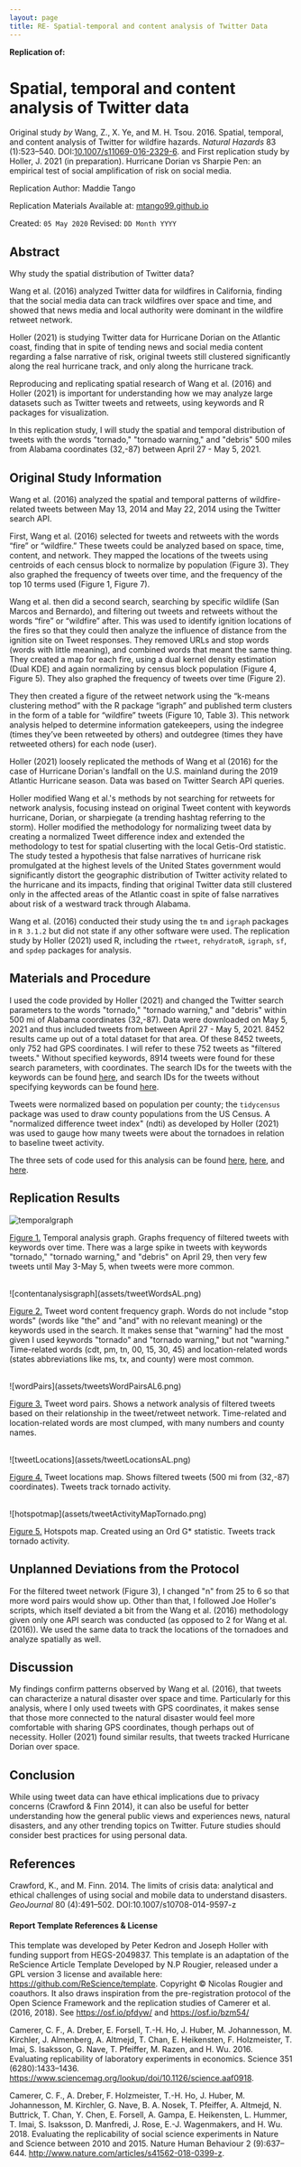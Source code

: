 ```yaml
---
layout: page
title: RE- Spatial-temporal and content analysis of Twitter Data
---
```



**Replication of:**
# Spatial, temporal and content analysis of Twitter data

Original study *by* Wang, Z., X. Ye, and M. H. Tsou. 2016. Spatial, temporal, and content analysis of Twitter for wildfire hazards. *Natural Hazards* 83 (1):523–540. DOI:[10.1007/s11069-016-2329-6](https://doi.org/10.1007/s11069-016-2329-6). 
and
First replication study by Holler, J. 2021 (in preparation). Hurricane Dorian vs Sharpie Pen: an empirical test of social amplification of risk on social media.

Replication Author: 
Maddie Tango

Replication Materials Available at: [mtango99.github.io](mtango99.github.io)

Created: `05 May 2020`
Revised: `DD Month YYYY`

## Abstract 

Why study the spatial distribution of Twitter data? 

Wang et al. (2016) analyzed Twitter data for wildfires in California, finding that the social media data can track wildfires over space and time, and showed that news media and local authority were dominant in the wildfire retweet network. 

Holler (2021) is studying Twitter data for Hurricane Dorian on the Atlantic coast, finding that in spite of tending news and social media content regarding a false narrative of risk, original tweets still clustered significantly along the real hurricane track, and only along the hurricane track.

Reproducing and replicating spatial research of Wang et al. (2016) and Holler (2021) is important for understanding how we may analyze large datasets such as Twitter tweets and retweets, using keywords and R packages for visualization. 

In this replication study, I will study the spatial and temporal distribution of tweets with the words "tornado," "tornado warning," and "debris" 500 miles from Alabama coordinates (32,-87) between April 27 - May 5, 2021. 



## Original Study Information

Wang et al. (2016) analyzed the spatial and temporal patterns of wildfire-related tweets between May 13, 2014 and May 22, 2014 using the Twitter search API.

First, Wang et al. (2016) selected for tweets and retweets with the words “fire” or “wildfire.” These tweets could be analyzed based on space, time, content, and network. They mapped the locations of the tweets using centroids of each census block to normalize by population (Figure 3). They also graphed the frequency of tweets over time, and the frequency of the top 10 terms used (Figure 1, Figure 7).

Wang et al. then did a second search, searching by specific wildlife (San Marcos and Bernardo), and filtering out tweets and retweets without the words “fire” or “wildfire” after. This was used to identify ignition locations of the fires so that they could then analyze the influence of distance from the ignition site on Tweet responses. They removed URLs and stop words (words with little meaning), and combined words that meant the same thing. They created a map for each fire, using a dual kernel density estimation (Dual KDE) and again normalizing by census block population (Figure 4, Figure 5). They also graphed the frequency of tweets over time (Figure 2).

They then created a figure of the retweet network using the “k-means clustering method” with the R package “igraph” and published term clusters in the form of a table for “wildfire” tweets (Figure 10, Table 3). This network analysis helped to determine information gatekeepers, using the indegree (times they’ve been retweeted by others) and outdegree (times they have retweeted others) for each node (user).

Holler (2021) loosely replicated the methods of Wang et al (2016) for the case of Hurricane Dorian's landfall on the U.S. mainland during the 2019 Atlantic Hurricane season. Data was based on Twitter Search API queries. 

Holler modified Wang et al.'s methods by not searching for retweets for network analysis, focusing instead on original Tweet content with keywords hurricane, Dorian, or sharpiegate (a trending hashtag referring to the storm). Holler modified the methodology for normalizing tweet data by creating a normalized Tweet difference index and extended the methodology to test for spatial cluserting with the local Getis-Ord statistic. The study tested a hypothesis that false narratives of hurricane risk promulgated at the highest levels of the United States government would significantly distort the geographic distribution of Twitter activity related to the hurricane and its impacts, finding that original Twitter data still clustered only in the affected areas of the Atlantic coast in spite of false narratives about risk of a westward track through Alabama.

Wang et al. (2016) conducted their study using the `tm` and `igraph` packages in `R 3.1.2` but did not state if any other software were used. 
The replication study by Holler (2021) used R, including the `rtweet`, `rehydratoR`, `igraph`, `sf`, and `spdep` packages for analysis.

## Materials and Procedure

I used the code provided by Holler (2021) and changed the Twitter search parameters to the words "tornado," "tornado warning," and "debris" within 500 mi of Alabama coordinates (32,-87). 
Data were downloaded on May 5, 2021 and thus included tweets from between April 27 - May 5, 2021. 
8452 results came up out of a total dataset for that area. 
Of these 8452 tweets, only 752 had GPS coordinates. I will refer to these 752 tweets as "filtered tweets."
Without specified keywords, 8914 tweets were found for these search parameters, with coordinates. 
The search IDs for the tweets with the keywords can be found [here](https://github.com/mtango99/RE-Dorian/blob/main/data/derived/public/tweetfiltids.txt), 
and search IDs for the tweets without specifying keywords can be found [here](https://github.com/mtango99/RE-Dorian/blob/main/data/derived/public/tweettotalfiltids.txt).

Tweets were normalized based on population per county; the `tidycensus` package was used to draw county populations from the US Census. 
A "normalized difference tweet index" (ndti) as developed by Holler (2021) was used to gauge how many tweets were about the tornadoes in relation to baseline tweet activity. 

The three sets of code used for this analysis can be found [here](https://github.com/mtango99/RE-Dorian/blob/main/procedure/code/01-search_dorianPROJ.R), [here](https://github.com/mtango99/RE-Dorian/blob/main/procedure/code/02-analyze-dorianPROJ.R), and [here](https://github.com/mtango99/RE-Dorian/blob/main/procedure/code/04-spatial-clusteringPROJ.r). 

## Replication Results

![temporalgraph](assets/tweetsByHourAL.png)

[Figure 1.](assets/tweetsByHourAL.png) Temporal analysis graph. Graphs frequency of filtered tweets with keywords over time. 
There was a large spike in tweets with keywords "tornado," "tornado warning," and "debris" on April 29, then very few tweets until May 3-May 5, when tweets were more common. 

<br>
![contentanalysisgraph](assets/tweetWordsAL.png)

[Figure 2.](assets/tweetWordsAL.png) Tweet word content frequency graph. Words do not include "stop words" (words like "the" and "and" with no relevant meaning) or the keywords used in the search. 
It makes sense that "warning" had the most given I used keywords "tornado" and "tornado warning," but not "warning." Time-related words (cdt, pm, tn, 00, 15, 30, 45) and location-related words (states abbreviations like ms, tx, and county) were most common. 

<br>
![wordPairs](assets/tweetsWordPairsAL6.png)

[Figure 3.](assets/tweetsWordPairsAL6.png) Tweet word pairs. Shows a network analysis of filtered tweets based on their relationship in the tweet/retweet network. Time-related and location-related words are most clumped, with many numbers and county names. 

<br>
![tweetLocations](assets/tweetLocationsAL.png)

[Figure 4.](assets/tweetLocationsAL.png) Tweet locations map. Shows filtered tweets (500 mi from (32,-87) coordinates). Tweets track tornado activity. 

<br>
![hotspotmap](assets/tweetActivityMapTornado.png)

[Figure 5.](assets/tweetActivityMapTornado.png) Hotspots map. Created using an Ord G* statistic. Tweets track tornado activity. 


## Unplanned Deviations from the Protocol

For the filtered tweet network (Figure 3), I changed "n" from 25 to 6 so that more word pairs would show up. 
Other than that, I followed Joe Holler's scripts, which itself deviated a bit from the Wang et al. (2016) methodology given only one API search was conducted (as opposed to 2 for Wang et al. (2016)). We used the same data to track the locations of the tornadoes and analyze spatially as well. 

## Discussion

My findings confirm patterns observed by Wang et al. (2016), that tweets 
can characterize a natural disaster over space and time. Particularly for this analysis, where I only 
used tweets with GPS coordinates, it makes sense that those more connected to the 
natural disaster would feel more comfortable with sharing GPS coordinates, though 
perhaps out of necessity. Holler (2021) found similar results, that tweets tracked Hurricane Dorian over space. 


## Conclusion

While using tweet data can have ethical implications due to privacy concerns (Crawford & Finn 2014), it can also be useful for better understanding 
how the general public views and experiences news, natural disasters, and any other trending topics on Twitter. Future studies should consider best practices for using 
personal data. 



## References

Crawford, K., and M. Finn. 2014. The limits of crisis data: analytical and ethical challenges of using social and mobile data to understand disasters. *GeoJournal* 80 (4):491–502. DOI:10.1007/s10708-014-9597-z

####  Report Template References & License

This template was developed by Peter Kedron and Joseph Holler with funding support from HEGS-2049837. This template is an adaptation of the ReScience Article Template Developed by N.P Rougier, released under a GPL version 3 license and available here: https://github.com/ReScience/template. Copyright © Nicolas Rougier and coauthors. It also draws inspiration from the pre-registration protocol of the Open Science Framework and the replication studies of Camerer et al. (2016, 2018). See https://osf.io/pfdyw/ and https://osf.io/bzm54/ 

Camerer, C. F., A. Dreber, E. Forsell, T.-H. Ho, J. Huber, M. Johannesson, M. Kirchler, J. Almenberg, A. Altmejd, T. Chan, E. Heikensten, F. Holzmeister, T. Imai, S. Isaksson, G. Nave, T. Pfeiffer, M. Razen, and H. Wu. 2016. Evaluating replicability of laboratory experiments in economics. Science 351 (6280):1433–1436. https://www.sciencemag.org/lookup/doi/10.1126/science.aaf0918. 

Camerer, C. F., A. Dreber, F. Holzmeister, T.-H. Ho, J. Huber, M. Johannesson, M. Kirchler, G. Nave, B. A. Nosek, T. Pfeiffer, A. Altmejd, N. Buttrick, T. Chan, Y. Chen, E. Forsell, A. Gampa, E. Heikensten, L. Hummer, T. Imai, S. Isaksson, D. Manfredi, J. Rose, E.-J. Wagenmakers, and H. Wu. 2018. Evaluating the replicability of social science experiments in Nature and Science between 2010 and 2015. Nature Human Behaviour 2 (9):637–644. http://www.nature.com/articles/s41562-018-0399-z.

